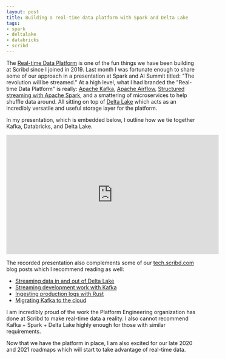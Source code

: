 ```yaml
---
layout: post
title: Building a real-time data platform with Spark and Delta Lake
tags:
- spark
- deltalake
- databricks
- scribd
---
```


The [Real-time Data Platform](/2019/08/28/real-time-data-platform.html) is one
of the fun things we have been building at Scribd since I joined in 2019. Last
month I was fortunate enough to share some of our approach in a presentation at
Spark and AI Summit titled: "The revolution will be streamed." At a high level,
what I had branded the "Real-time Data Platform" is really: [Apache
Kafka](https://kafka.apache.org), [Apache Airflow](https://airflow.apache.org),
[Structured streaming with Apache Spark](https://spark.apache.org), and a
smattering of microservices to help shuffle data around. All sitting on top of
[Delta Lake](https://delta.io) which acts as an incredibly versatile and useful
storage layer for the platform.

In my presentation, which is embedded below, I outline how we tie together Kafka, Databricks, and Delta Lake.

<center>
<iframe width="560" height="315" src="https://www.youtube-nocookie.com/embed/YmyCOr9Mr9Y" frameborder="0" allow="accelerometer; autoplay; encrypted-media; gyroscope; picture-in-picture" allowfullscreen></iframe>
</center>

The recorded presentation also complements some of our
[tech.scribd.com](https://tech.scribd.com) blog posts which I recommend reading as well:

* [Streaming data in and out of Delta Lake](https://tech.scribd.com/blog/2020/streaming-with-delta-lake.html)
* [Streaming development work with Kafka](https://tech.scribd.com/blog/2020/introducing-kafka-player.html)
* [Ingesting production logs with Rust](https://tech.scribd.com/blog/2020/shipping-rust-to-production.html)
* [Migrating Kafka to the cloud](https://tech.scribd.com/blog/2019/migrating-kafka-to-aws.html)


I am incredibly proud of the work the Platform Engineering organization has
done at Scribd to make real-time data a reality. I also cannot recommend Kafka +
Spark + Delta Lake highly enough for those with similar requirements.

Now that we have the platform in place, I am also excited for our late 2020 and
2021 roadmaps which will start to take advantage of real-time data.
